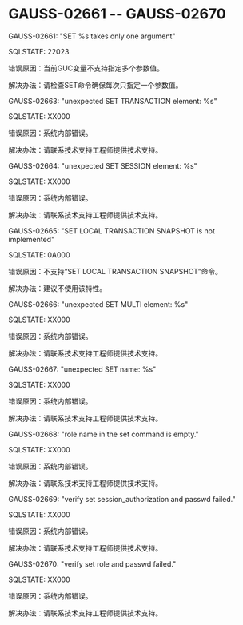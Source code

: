 # GAUSS-02661 -- GAUSS-02670

GAUSS-02661: "SET %s takes only one argument"

SQLSTATE: 22023

错误原因：当前GUC变量不支持指定多个参数值。

解决办法：请检查SET命令确保每次只指定一个参数值。

GAUSS-02663: "unexpected SET TRANSACTION element: %s"

SQLSTATE: XX000

错误原因：系统内部错误。

解决办法：请联系技术支持工程师提供技术支持。

GAUSS-02664: "unexpected SET SESSION element: %s"

SQLSTATE: XX000

错误原因：系统内部错误。

解决办法：请联系技术支持工程师提供技术支持。

GAUSS-02665: "SET LOCAL TRANSACTION SNAPSHOT is not implemented"

SQLSTATE: 0A000

错误原因：不支持“SET LOCAL TRANSACTION SNAPSHOT”命令。

解决办法：建议不使用该特性。

GAUSS-02666: "unexpected SET MULTI element: %s"

SQLSTATE: XX000

错误原因：系统内部错误。

解决办法：请联系技术支持工程师提供技术支持。

GAUSS-02667: "unexpected SET name: %s"

SQLSTATE: XX000

错误原因：系统内部错误。

解决办法：请联系技术支持工程师提供技术支持。

GAUSS-02668: "role name in the set command is empty."

SQLSTATE: XX000

错误原因：系统内部错误。

解决办法：请联系技术支持工程师提供技术支持。

GAUSS-02669: "verify set session\_authorization and passwd failed."

SQLSTATE: XX000

错误原因：系统内部错误。

解决办法：请联系技术支持工程师提供技术支持。

GAUSS-02670: "verify set role and passwd failed."

SQLSTATE: XX000

错误原因：系统内部错误。

解决办法：请联系技术支持工程师提供技术支持。

